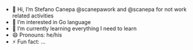 - 👋 Hi, I’m Stefano Canepa @scanepawork and @scanepa for not work related activities
- 👀 I’m interested in Go language
- 🌱 I’m currently learning everything I need to learn
- 😄 Pronouns: he/his
- ⚡ Fun fact: ...

<!---
scanepawork/scanepawork is a ✨ special ✨ repository because its `README.md` (this file) appears on your GitHub profile.
You can click the Preview link to take a look at your changes.
--->
